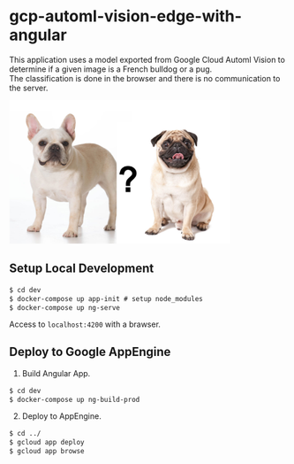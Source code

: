 # gcp-automl-vision-edge-with-angular

This application uses a model exported from Google Cloud Automl Vision to determine if a given image is a French bulldog or a pug.  
The classification is done in the browser and there is no communication to the server.  

<img src="https://github.com/aoyagi9936/gcp-automl-vision-edge-with-angular/blob/master/src/src/assets/images/card_title.png?raw=true" width="400px">

## Setup Local Development

``` shell
$ cd dev
$ docker-compose up app-init # setup node_modules
$ docker-compose up ng-serve
```

Access to `localhost:4200` with a brawser.

## Deploy to Google AppEngine

1. Build Angular App.  
``` shell
$ cd dev
$ docker-compose up ng-build-prod
```

2. Deploy to AppEngine.  
``` shell
$ cd ../
$ gcloud app deploy
$ gcloud app browse
```
